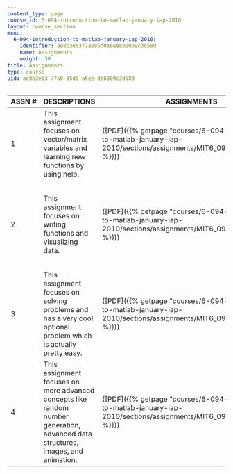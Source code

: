 ```yaml
---
content_type: page
course_id: 6-094-introduction-to-matlab-january-iap-2010
layout: course_section
menu:
  6-094-introduction-to-matlab-january-iap-2010:
    identifier: ae8b3e6377a085d0a6ee8b6009c3d58d
    name: Assignments
    weight: 30
title: Assignments
type: course
uid: ae8b3e63-77a0-85d0-a6ee-8b6009c3d58d
---
```


| ASSN # | DESCRIPTIONS | ASSIGNMENTS | SUPPORTING FILES |
| --- | --- | --- | --- |
| 1 | This assignment focuses on vector/matrix variables and learning new functions by using help. | ([PDF]({{% getpage "courses/6-094-introduction-to-matlab-january-iap-2010/sections/assignments/MIT6_094IAP10_assn01" %}})) | classGrades.mat ([MAT](/coursemedia/6-094-introduction-to-matlab-january-iap-2010/11ae21b0d63e66f4b13889c0bca37656_classGrades.mat)) |
| 2 | This assignment focuses on writing functions and visualizing data. | ([PDF]({{% getpage "courses/6-094-introduction-to-matlab-january-iap-2010/sections/assignments/MIT6_094IAP10_assn02" %}})) | {{< br >}}{{< br >}}noisyData.mat ([MAT](/coursemedia/6-094-introduction-to-matlab-january-iap-2010/aae27ed1d6ec22a9eb2871bf10afa6d4_noisyData.mat)){{< br >}}{{< br >}}optionalData.mat ([MAT](/coursemedia/6-094-introduction-to-matlab-january-iap-2010/bc0e43fa2fc6085ff6af649bddafd32d_optionalData.mat)){{< br >}}{{< br >}}googlePrices.mat ([MAT](/coursemedia/6-094-introduction-to-matlab-january-iap-2010/235ca533031952cf5571d1d6ecad6469_googlePrices.mat)){{< br >}}{{< br >}} |
| 3 | This assignment focuses on solving problems and has a very cool optional problem which is actually pretty easy. | ([PDF]({{% getpage "courses/6-094-introduction-to-matlab-january-iap-2010/sections/assignments/MIT6_094IAP10_assn03" %}})) | {{< br >}}{{< br >}}HH.zip ([ZIP](/coursemedia/6-094-introduction-to-matlab-january-iap-2010/b5f261b3564a87aba5353cb7436a7b76_HH.zip)) (This ZIP file contains: 6 .m files.){{< br >}}{{< br >}}randomData.mat ([MAT](/coursemedia/6-094-introduction-to-matlab-january-iap-2010/d3f0fcd8fcecca0645d623df678fefd4_randomData.mat)){{< br >}}{{< br >}} |
| 4 | This assignment focuses on more advanced concepts like random number generation, advanced data structures, images, and animation. | ([PDF]({{% getpage "courses/6-094-introduction-to-matlab-january-iap-2010/sections/assignments/MIT6_094IAP10_assn04" %}})) |